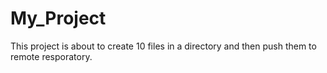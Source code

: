 # My_Project

This project is about to create 10 files in a directory and then push them to remote resporatory.
